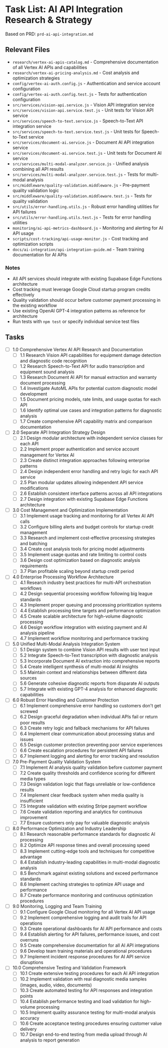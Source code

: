 # Task List: AI API Integration Research & Strategy

Based on PRD: `prd-ai-api-integration.md`

## Relevant Files

- `research/vertex-ai-apis-catalog.md` - Comprehensive documentation of all Vertex AI APIs and capabilities
- `research/vertex-ai-pricing-analysis.md` - Cost analysis and optimization strategies
- `config/vertex-ai-auth.config.js` - Authentication and service account configuration
- `config/vertex-ai-auth.config.test.js` - Tests for authentication configuration
- `src/services/vision-api.service.js` - Vision API integration service
- `src/services/vision-api.service.test.js` - Unit tests for Vision API service
- `src/services/speech-to-text.service.js` - Speech-to-Text API integration service
- `src/services/speech-to-text.service.test.js` - Unit tests for Speech-to-Text service
- `src/services/document-ai.service.js` - Document AI API integration service
- `src/services/document-ai.service.test.js` - Unit tests for Document AI service
- `src/services/multi-modal-analyzer.service.js` - Unified analysis combining all API results
- `src/services/multi-modal-analyzer.service.test.js` - Tests for multi-modal analysis
- `src/middleware/quality-validation.middleware.js` - Pre-payment quality validation logic
- `src/middleware/quality-validation.middleware.test.js` - Tests for quality validation
- `src/utils/error-handling.utils.js` - Robust error handling utilities for API failures
- `src/utils/error-handling.utils.test.js` - Tests for error handling utilities
- `monitoring/ai-api-metrics-dashboard.js` - Monitoring and alerting for AI API usage
- `scripts/cost-tracking/api-usage-monitor.js` - Cost tracking and optimization scripts
- `docs/ai-integration/api-integration-guide.md` - Team training documentation for AI APIs

### Notes

- All API services should integrate with existing Supabase Edge Functions architecture
- Cost tracking must leverage Google Cloud startup program credits effectively
- Quality validation should occur before customer payment processing in the existing workflow
- Use existing OpenAI GPT-4 integration patterns as reference for architecture
- Run tests with `npm test` or specify individual service test files

## Tasks

- [ ] 1.0 Comprehensive Vertex AI API Research and Documentation
  - [ ] 1.1 Research Vision API capabilities for equipment damage detection and diagnostic code recognition
  - [ ] 1.2 Research Speech-to-Text API for audio transcription and equipment sound analysis
  - [ ] 1.3 Research Document AI API for manual extraction and warranty document processing
  - [ ] 1.4 Investigate AutoML APIs for potential custom diagnostic model development
  - [ ] 1.5 Document pricing models, rate limits, and usage quotas for each API
  - [ ] 1.6 Identify optimal use cases and integration patterns for diagnostic analysis
  - [ ] 1.7 Create comprehensive API capability matrix and comparison documentation

- [ ] 2.0 Separate API Integration Strategy Design
  - [ ] 2.1 Design modular architecture with independent service classes for each API
  - [ ] 2.2 Implement proper authentication and service account management for Vertex AI
  - [ ] 2.3 Create distinct integration approaches following enterprise patterns
  - [ ] 2.4 Design independent error handling and retry logic for each API service
  - [ ] 2.5 Plan modular updates allowing independent API service modifications
  - [ ] 2.6 Establish consistent interface patterns across all API integrations
  - [ ] 2.7 Design integration with existing Supabase Edge Functions architecture

- [ ] 3.0 Cost Management and Optimization Implementation
  - [ ] 3.1 Implement usage tracking and monitoring for all Vertex AI API calls
  - [ ] 3.2 Configure billing alerts and budget controls for startup credit management
  - [ ] 3.3 Research and implement cost-effective processing strategies and batching
  - [ ] 3.4 Create cost analysis tools for pricing model adjustments
  - [ ] 3.5 Implement usage quotas and rate limiting to control costs
  - [ ] 3.6 Design cost optimization based on diagnostic analysis requirements
  - [ ] 3.7 Plan profitable scaling beyond startup credit period

- [ ] 4.0 Enterprise Processing Workflow Architecture
  - [ ] 4.1 Research industry best practices for multi-API orchestration workflows
  - [ ] 4.2 Design sequential processing workflow following big league standards
  - [ ] 4.3 Implement proper queuing and processing prioritization systems
  - [ ] 4.4 Establish processing time targets and performance optimization
  - [ ] 4.5 Create scalable architecture for high-volume diagnostic processing
  - [ ] 4.6 Design workflow integration with existing payment and AI analysis pipeline
  - [ ] 4.7 Implement workflow monitoring and performance tracking

- [ ] 5.0 Unified Multi-Modal Analysis Integration System
  - [ ] 5.1 Design system to combine Vision API results with user text input
  - [ ] 5.2 Integrate Speech-to-Text transcription with diagnostic analysis
  - [ ] 5.3 Incorporate Document AI extraction into comprehensive reports
  - [ ] 5.4 Create intelligent synthesis of multi-modal AI insights
  - [ ] 5.5 Maintain context and relationships between different data sources
  - [ ] 5.6 Generate cohesive diagnostic reports from disparate AI outputs
  - [ ] 5.7 Integrate with existing GPT-4 analysis for enhanced diagnostic capabilities

- [ ] 6.0 Robust Error Handling and Customer Protection
  - [ ] 6.1 Implement comprehensive error handling so customers don't get screwed
  - [ ] 6.2 Design graceful degradation when individual APIs fail or return poor results
  - [ ] 6.3 Create retry logic and fallback mechanisms for API failures
  - [ ] 6.4 Implement clear communication about processing status and issues
  - [ ] 6.5 Design customer protection preventing poor service experiences
  - [ ] 6.6 Create escalation procedures for persistent API failures
  - [ ] 6.7 Implement logging and alerting for error tracking and resolution

- [ ] 7.0 Pre-Payment Quality Validation System
  - [ ] 7.1 Implement AI analysis quality validation before customer payment
  - [ ] 7.2 Create quality thresholds and confidence scoring for different media types
  - [ ] 7.3 Design validation logic that flags unreliable or low-confidence results
  - [ ] 7.4 Implement clear feedback system when media quality is insufficient
  - [ ] 7.5 Integrate validation with existing Stripe payment workflow
  - [ ] 7.6 Create validation reporting and analytics for continuous improvement
  - [ ] 7.7 Ensure customers only pay for valuable diagnostic analysis

- [ ] 8.0 Performance Optimization and Industry Leadership
  - [ ] 8.1 Research reasonable performance standards for diagnostic AI processing
  - [ ] 8.2 Optimize API response times and overall processing speed
  - [ ] 8.3 Implement cutting-edge tools and techniques for competitive advantage
  - [ ] 8.4 Establish industry-leading capabilities in multi-modal diagnostic analysis
  - [ ] 8.5 Benchmark against existing solutions and exceed performance standards
  - [ ] 8.6 Implement caching strategies to optimize API usage and performance
  - [ ] 8.7 Create performance monitoring and continuous optimization procedures

- [ ] 9.0 Monitoring, Logging and Team Training
  - [ ] 9.1 Configure Google Cloud monitoring for all Vertex AI API usage
  - [ ] 9.2 Implement comprehensive logging and audit trails for API operations
  - [ ] 9.3 Create operational dashboards for AI API performance and costs
  - [ ] 9.4 Establish alerting for API failures, performance issues, and cost overruns
  - [ ] 9.5 Create comprehensive documentation for all AI API integrations
  - [ ] 9.6 Develop team training materials and operational procedures
  - [ ] 9.7 Implement incident response procedures for AI API service disruptions

- [ ] 10.0 Comprehensive Testing and Validation Framework
  - [ ] 10.1 Create extensive testing procedures for each AI API integration
  - [ ] 10.2 Implement validation with real diagnostic media samples (images, audio, video, documents)
  - [ ] 10.3 Create automated testing for API responses and integration points
  - [ ] 10.4 Establish performance testing and load validation for high-volume processing
  - [ ] 10.5 Implement quality assurance testing for multi-modal analysis accuracy
  - [ ] 10.6 Create acceptance testing procedures ensuring customer value delivery
  - [ ] 10.7 Design end-to-end testing from media upload through AI analysis to report generation